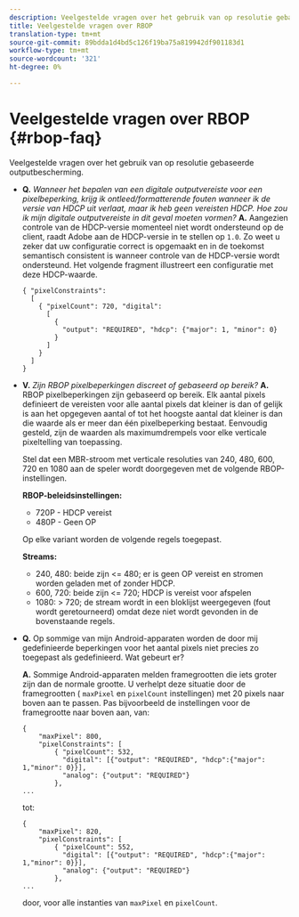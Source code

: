 ```yaml
---
description: Veelgestelde vragen over het gebruik van op resolutie gebaseerde outputbescherming.
title: Veelgestelde vragen over RBOP
translation-type: tm+mt
source-git-commit: 89bdda1d4bd5c126f19ba75a819942df901183d1
workflow-type: tm+mt
source-wordcount: '321'
ht-degree: 0%

---
```



# Veelgestelde vragen over RBOP {#rbop-faq}

Veelgestelde vragen over het gebruik van op resolutie gebaseerde outputbescherming.

* **Q.** *Wanneer het bepalen van een digitale outputvereiste voor een pixelbeperking, krijg ik ontleed/formatterende fouten wanneer ik de versie van HDCP uit verlaat, maar ik heb geen vereisten HDCP. Hoe zou ik mijn digitale outputvereiste in dit geval moeten vormen?* **A.** Aangezien controle van de HDCP-versie momenteel niet wordt ondersteund op de client, raadt Adobe aan de HDCP-versie in te stellen op  `1.0`. Zo weet u zeker dat uw configuratie correct is opgemaakt en in de toekomst semantisch consistent is wanneer controle van de HDCP-versie wordt ondersteund. Het volgende fragment illustreert een configuratie met deze HDCP-waarde.

   ```
   { "pixelConstraints":  
     [  
       { "pixelCount": 720, "digital":  
         [  
           {  
             "output": "REQUIRED", "hdcp": {"major": 1, "minor": 0}  
           }  
         ]  
       }  
     ]  
   }
   ```

* **V.** *Zijn RBOP pixelbeperkingen discreet of gebaseerd op bereik?* **A.** RBOP pixelbeperkingen zijn gebaseerd op bereik. Elk aantal pixels definieert de vereisten voor alle aantal pixels dat kleiner is dan of gelijk is aan het opgegeven aantal of tot het hoogste aantal dat kleiner is dan die waarde als er meer dan één pixelbeperking bestaat. Eenvoudig gesteld, zijn de waarden als maximumdrempels voor elke verticale pixeltelling van toepassing.

   Stel dat een MBR-stroom met verticale resoluties van 240, 480, 600, 720 en 1080 aan de speler wordt doorgegeven met de volgende RBOP-instellingen.

   **RBOP-beleidsinstellingen:**

   * 720P - HDCP vereist
   * 480P - Geen OP

   Op elke variant worden de volgende regels toegepast.

   **Streams:**

   * 240, 480: beide zijn &lt;= 480; er is geen OP vereist en stromen worden geladen met of zonder HDCP.
   * 600, 720: beide zijn &lt;= 720; HDCP is vereist voor afspelen
   * 1080: > 720; de stream wordt in een bloklijst weergegeven (fout wordt geretourneerd) omdat deze niet wordt gevonden in de bovenstaande regels.


* **Q.** Op sommige van mijn Android-apparaten worden de door mij gedefinieerde beperkingen voor het aantal pixels niet precies zo toegepast als gedefinieerd. Wat gebeurt er?

   **A.** Sommige Android-apparaten melden framegrootten die iets groter zijn dan de normale grootte. U verhelpt deze situatie door de framegrootten ( `maxPixel` en `pixelCount` instellingen) met 20 pixels naar boven aan te passen. Pas bijvoorbeeld de instellingen voor de framegrootte naar boven aan, van:

   ```
   { 
       "maxPixel": 800, 
       "pixelConstraints": [ 
           { "pixelCount": 532, 
             "digital": [{"output": "REQUIRED", "hdcp":{"major": 1,"minor": 0}}], 
             "analog": {"output": "REQUIRED"} 
           }, 
   ... 
   ```

   tot:

   ```
   { 
       "maxPixel": 820, 
       "pixelConstraints": [ 
           { "pixelCount": 552, 
             "digital": [{"output": "REQUIRED", "hdcp":{"major": 1,"minor": 0}}], 
             "analog": {"output": "REQUIRED"} 
           }, 
   ... 
   ```

   door, voor alle instanties van `maxPixel` en `pixelCount`.

